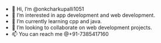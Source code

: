 - 👋 Hi, I’m @onkcharkupalli1051
- 👀 I’m interested in app development and web development.
- 🌱 I’m currently learning cpp and java.
- 💞️ I’m looking to collaborate on web development projects.
- 📫 You can reach me @+91-7385417160

<!---
onkcharkupalli1051/onkcharkupalli1051 is a ✨ special ✨ repository because its `README.md` (this file) appears on your GitHub profile.
You can click the Preview link to take a look at your changes.
--->
